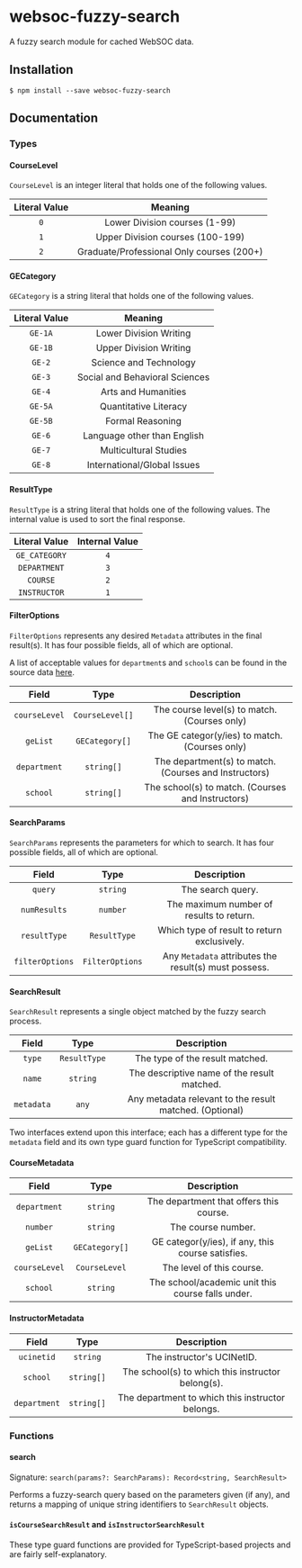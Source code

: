 # websoc-fuzzy-search

A fuzzy search module for cached WebSOC data.

## Installation

`$ npm install --save websoc-fuzzy-search`

## Documentation

### Types

#### CourseLevel

`CourseLevel` is an integer literal that holds one of the following values.

| Literal Value |                  Meaning                  |
| :-----------: | :---------------------------------------: |
|      `0`      |       Lower Division courses (1-99)       |
|      `1`      |     Upper Division courses (100-199)      |
|      `2`      | Graduate/Professional Only courses (200+) |

#### GECategory

`GECategory` is a string literal that holds one of the following values.

| Literal Value |            Meaning             |
| :-----------: | :----------------------------: |
|    `GE-1A`    |     Lower Division Writing     |
|    `GE-1B`    |     Upper Division Writing     |
|    `GE-2`     |     Science and Technology     |
|    `GE-3`     | Social and Behavioral Sciences |
|    `GE-4`     |      Arts and Humanities       |
|    `GE-5A`    |     Quantitative Literacy      |
|    `GE-5B`    |        Formal Reasoning        |
|    `GE-6`     |  Language other than English   |
|    `GE-7`     |     Multicultural Studies      |
|    `GE-8`     |  International/Global Issues   |

#### ResultType

`ResultType` is a string literal that holds one of the following values. The internal value is used to sort the final
response.

| Literal Value | Internal Value |
| :-----------: | :------------: |
| `GE_CATEGORY` |      `4`       |
| `DEPARTMENT`  |      `3`       |
|   `COURSE`    |      `2`       |
| `INSTRUCTOR`  |      `1`       |

#### FilterOptions

`FilterOptions` represents any desired `Metadata` attributes in the final result(s). It has four possible fields, all of
which are optional.

A list of acceptable values for `department`s and `school`s can be found in the source data
[here](https://github.com/icssc/wfs-scripts/tree/main/sources).

|     Field     |      Type       |                      Description                      |
| :-----------: | :-------------: | :---------------------------------------------------: |
| `courseLevel` | `CourseLevel[]` |     The course level(s) to match. (Courses only)      |
|   `geList`    | `GECategory[]`  |    The GE categor(y/ies) to match. (Courses only)     |
| `department`  |   `string[]`    | The department(s) to match. (Courses and Instructors) |
|   `school`    |   `string[]`    |   The school(s) to match. (Courses and Instructors)   |

#### SearchParams

`SearchParams` represents the parameters for which to search. It has four possible fields, all of which are optional.

|      Field      |      Type       |                      Description                      |
| :-------------: | :-------------: | :---------------------------------------------------: |
|     `query`     |    `string`     |                   The search query.                   |
|  `numResults`   |    `number`     |       The maximum number of results to return.        |
|  `resultType`   |  `ResultType`   |      Which type of result to return exclusively.      |
| `filterOptions` | `FilterOptions` | Any `Metadata` attributes the result(s) must possess. |

#### SearchResult

`SearchResult` represents a single object matched by the fuzzy search process.

|   Field    |     Type     |                       Description                       |
| :--------: | :----------: | :-----------------------------------------------------: |
|   `type`   | `ResultType` |             The type of the result matched.             |
|   `name`   |   `string`   |       The descriptive name of the result matched.       |
| `metadata` |    `any`     | Any metadata relevant to the result matched. (Optional) |

Two interfaces extend upon this interface; each has a different type for the `metadata` field and its own type guard
function for TypeScript compatibility.

#### CourseMetadata

|     Field     |      Type      |                    Description                    |
| :-----------: | :------------: | :-----------------------------------------------: |
| `department`  |    `string`    |      The department that offers this course.      |
|   `number`    |    `string`    |                The course number.                 |
|   `geList`    | `GECategory[]` | GE categor(y/ies), if any, this course satisfies. |
| `courseLevel` | `CourseLevel`  |             The level of this course.             |
|   `school`    |    `string`    | The school/academic unit this course falls under. |

#### InstructorMetadata

|    Field     |    Type    |                    Description                    |
| :----------: | :--------: | :-----------------------------------------------: |
|  `ucinetid`  |  `string`  |            The instructor's UCINetID.             |
|   `school`   | `string[]` | The school(s) to which this instructor belong(s). |
| `department` | `string[]` | The department to which this instructor belongs.  |

### Functions

#### search

Signature: `search(params?: SearchParams): Record<string, SearchResult>`

Performs a fuzzy-search query based on the parameters given (if any), and returns a mapping of unique string
identifiers to `SearchResult` objects.

#### `isCourseSearchResult` and `isInstructorSearchResult`

These type guard functions are provided for TypeScript-based projects and are fairly self-explanatory.
